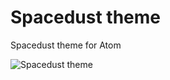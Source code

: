 # Spacedust theme

Spacedust theme for Atom

![Spacedust theme](http://hallski.org/images/posts/spacedust-xcode-theme.png)
